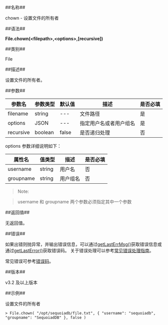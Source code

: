 ##名称##

chown - 设置文件的所有者

##语法##

**File.chown(\<filepath\>,\<options\>,\[recursive\])**

##类别##

File

##描述##

设置文件的所有者。

##参数##

| 参数名    | 参数类型 | 默认值 | 描述                   | 是否必填 |
| --------- | -------- | ------ | ---------------------- | -------- |
| filename  | string   | ---    | 文件路径               | 是       |
| options   | JSON     | ---    | 指定用户名或者用户组名 | 是       |
| recursive | boolean  | false  | 是否递归处理           | 否       |

options 参数详细说明如下：

| 属性名    | 值类型 | 描述     | 是否必填 | 
| --------- | ------ | -------- | -------- |
| username  | string | 用户名   | 否       |
| groupname | string | 用户组名 | 否       |


> Note:

> username 和 groupname 两个参数必须指定其中一个参数

##返回值##

无返回值。

##错误##

如果出错则抛异常，并输出错误信息，可以通过[getLastErrMsg()](manual/Manual/Sequoiadb_Command/Global/getLastErrMsg.md)获取错误信息或通过[getLastError()](manual/Manual/Sequoiadb_Command/Global/getLastError.md)获取错误码。
关于错误处理可以参考[常见错误处理指南](manual/FAQ/faq_sdb.md)。

常见错误可参考[错误码](manual/Manual/Sequoiadb_error_code.md)。

##版本##

v3.2 及以上版本

##示例##

设置文件的所有者

```lang-javascript
> File.chown( "/opt/sequoiadb/file.txt", { "username": "sequoiadb", "groupname": "SequoiadDB" }, false )
```